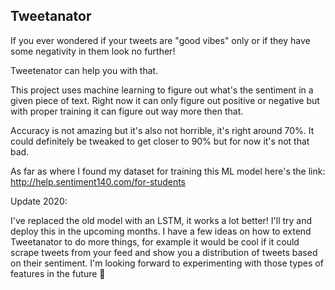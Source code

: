 ## Tweetanator

If you ever wondered if your tweets are "good vibes" only or if they have some
negativity in them look no further!

Tweetenator can help you with that.

This project uses machine learning to figure out what's the sentiment in a given
piece of text. Right now it can only figure out positive or negative but with
proper training it can figure out way more then that. 

Accuracy is not amazing but it's also not horrible, it's right around 70%. 
It could definitely be tweaked to get closer to 90% but for now it's not that bad.

As far as where I found my dataset for training this ML model here's the link: http://help.sentiment140.com/for-students

Update 2020:

I've replaced the old model with an LSTM, it works a lot better! I'll try and deploy this in the upcoming months. I have a few ideas on how to extend Tweetanator to do more things, for example it would be cool if it could scrape tweets from your feed and show you a distribution of tweets based on their sentiment. I'm looking forward to experimenting with those types of features in the future 🙌 


